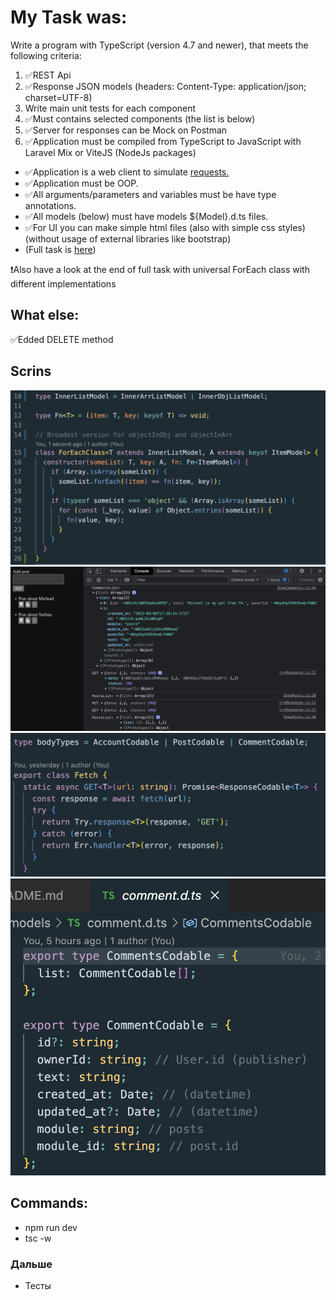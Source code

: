 # My Task was:

Write a program with TypeScript (version 4.7 and newer), that meets the following criteria:

1. ✅REST Api
2. ✅Response JSON models (headers: Content-Type: application/json; charset=UTF-8)
3. Write main unit tests for each component
4. ✅Must contains selected components (the list is below)
5. ✅Server for responses can be Mock on Postman
6. ✅Application must be compiled from TypeScript to JavaScript with Laravel Mix or ViteJS (NodeJs packages)

- ✅Application is a web client to simulate [requests.](TASK.pdf)
- ✅Application must be OOP.
- ✅All arguments/parameters and variables must be have type annotations.
- ✅All models (below) must have models ${Model}.d.ts files.
- ✅For UI you can make simple html files (also with simple css styles) (without usage of external libraries like bootstrap)
- (Full task is [here](TASK.pdf))

❗️Also have a look at the end of full task with universal ForEach class with different implementations

## What else:

✅Edded DELETE method

## Scrins

![Universal ForEach (last task)](/src/img/screenshots/screenForEach.png?raw=true 'ForEach')
![Alt text](/src/img/screenshots/screenAdd.png?raw=true 'AddScreen')
![Alt text](/src/img/screenshots/screenFetch.png?raw=true 'Fetch')
![Alt text](/src/img/screenshots/screenModel.png?raw=true 'Models')

## Commands:

- npm run dev
- tsc -w

### Дальше

- Тесты
